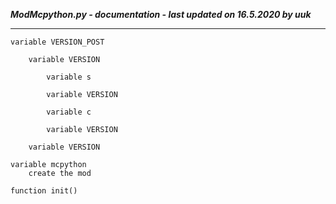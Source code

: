 ***ModMcpython.py - documentation - last updated on 16.5.2020 by uuk***
___

    variable VERSION_POST

        variable VERSION

            variable s

            variable VERSION

            variable c

            variable VERSION

        variable VERSION

    variable mcpython
        create the mod

    function init()